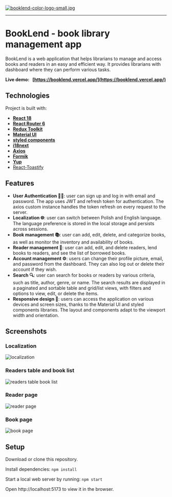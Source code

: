 [![booklend-color-logo-small.jpg](https://i.postimg.cc/dQ5xT5Ny/booklend-color-logo-small.jpg)](https://booklend.vercel.app/)

<hr/>

# BookLend - book library management app

BookLend is a web application that helps librarians to manage and access books and readers in an easy and efficient way. It provides librarians with dashboard where they can perform various tasks.

**Live demo: &nbsp; [https://booklend.vercel.app/](https://booklend.vercel.app/)**

## Technologies

Project is built with:

- [**React 18**](https://react.dev/)
- [**React Router 6**](https://reactrouter.com/en/main)
- [**Redux Toolkit**](https://redux-toolkit.js.org/)
- [**Material UI**](https://mui.com/)
- [**styled components**](https://styled-components.com/)
- [**i18next**](https://www.i18next.com/)
- [**Axios**](https://axios-http.com/)
- [**Formik**](https://formik.org/)
- [**Yup**](https://github.com/jquense/yup)
- [React-Toastify](https://fkhadra.github.io/react-toastify/introduction/)

## Features

- **User Authentication 🙋‍♂️**: user can sign up and log in with email and password. The app uses JWT and refresh token for authentication. The axios custom instance handles the token refresh on every request to the server.
- **Localization 🌐**: user can switch between Polish and English language. The language preference is stored in the local storage and persists across sessions.
- **Book management 📚**: user can add, edit, delete, and categorize books, as well as monitor the inventory and availability of books.
- **Reader management 👥**: user can add, edit, and delete readers, lend books to readers, and see the list of borrowed books.
- **Account management ⚙️**: users can change their profile picture, email, and password from the dashboard. They can also log out or delete their account if they wish.
- **Search 🔍**: user can search for books or readers by various criteria, such as title, author, genre, or name. The search results are displayed in a paginated and sortable table and grid/list views, with filters and options to view, edit, or delete the items.
- **Responsive design 📱**: users can access the application on various devices and screen sizes, thanks to the Material UI and styled components libraries. The layout and components adapt to the viewport width and orientation.

## Screenshots

### Localization

![localization](https://i.postimg.cc/NFq2TrMK/settings-localization-desktop-compressed.gif)

### Readers table and book list

![readers table book list](https://i.postimg.cc/6p0VXzQY/readersbooks-small-compressed.gif)

### Reader page

![reader page](https://i.postimg.cc/D0XZxpt5/reader-page.jpg)

### Book page

![book page](https://i.postimg.cc/jSQcjtM6/bookpage.jpg)

## Setup

Download or clone this repository.

Install dependencies:
`npm install`

Start a local web server by running:
`npm start`

Open http://localhost:5173 to view it in the browser.
